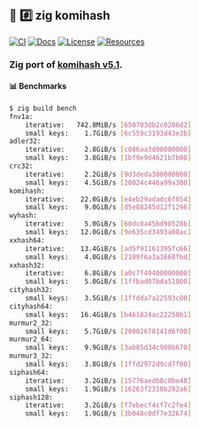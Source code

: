 ## :lizard: :hash: **zig komihash**

[![CI][ci-shield]][ci-url]
[![Docs][docs-shield]][docs-url]
[![License][license-shield]][license-url]
[![Resources][resources-shield]][resources-url]

### Zig port of [komihash v5.1](https://github.com/avaneev/komihash).

#### :bar_chart: Benchmarks

```bash
$ zig build bench
fnv1a:
    iterative:   742.8MiB/s [650703db2c0206d2]
    small keys:    1.7GiB/s [6c559c3193d43e3b]
adler32:
    iterative:     2.8GiB/s [c086aa3d00000000]
    small keys:    3.8GiB/s [1bf9e9d4621b7b00]
crc32:
    iterative:     2.2GiB/s [9d3deda300000000]
    small keys:    4.5GiB/s [20024c446a99a300]
komihash:
    iterative:    22.0GiB/s [e4eb29adadc6f054]
    small keys:    9.0GiB/s [d5e88245d12f1296]
wyhash:
    iterative:     5.0GiB/s [60dc0a45bd98528b]
    small keys:   12.0GiB/s [9e635cd3493a08ac]
xxhash64:
    iterative:    13.4GiB/s [ad5f91161395fc66]
    small keys:    4.0GiB/s [2109f6a3a1668fbd]
xxhash32:
    iterative:     6.8GiB/s [a0c7f49400000000]
    small keys:    5.0GiB/s [1ffbad07bda51000]
cityhash32:
    small keys:    3.5GiB/s [1ffdda7a22593c00]
cityhash64:
    small keys:   16.4GiB/s [b461824ac22258b1]
murmur2_32:
    small keys:    5.7GiB/s [20002678141d6f00]
murmur2_64:
    small keys:    9.9GiB/s [3ab85d34c908b670]
murmur3_32:
    small keys:    3.8GiB/s [1ffd2972d9cd7f00]
siphash64:
    iterative:     3.2GiB/s [15776aedb8c0be48]
    small keys:    1.9GiB/s [16263f2310b282a6]
siphash128:
    iterative:     3.2GiB/s [f7ebecf4cf7c2fe4]
    small keys:    1.9GiB/s [3b048c0df7e32674]
```

<!-- MARKDOWN LINKS -->

[ci-shield]: https://img.shields.io/github/actions/workflow/status/tensorush/zig-komihash/ci.yml?branch=main&style=for-the-badge&logo=github&label=CI&labelColor=black
[ci-url]: https://github.com/tensorush/zig-komihash/blob/main/.github/workflows/ci.yml
[docs-shield]: https://img.shields.io/badge/click-F6A516?style=for-the-badge&logo=zig&logoColor=F6A516&label=docs&labelColor=black
[docs-url]: https://tensorush.github.io/zig-komihash
[license-shield]: https://img.shields.io/github/license/tensorush/zig-komihash.svg?style=for-the-badge&labelColor=black
[license-url]: https://github.com/tensorush/zig-komihash/blob/main/LICENSE.md
[resources-shield]: https://img.shields.io/badge/click-F6A516?style=for-the-badge&logo=zig&logoColor=F6A516&label=resources&labelColor=black
[resources-url]: https://github.com/tensorush/Awesome-Languages-Learning#lizard-zig
